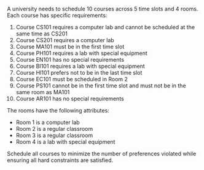 A university needs to schedule 10 courses across 5 time slots and 4 rooms. Each course has specific requirements:

1. Course CS101 requires a computer lab and cannot be scheduled at the same time as CS201
2. Course CS201 requires a computer lab
3. Course MA101 must be in the first time slot
4. Course PH101 requires a lab with special equipment
5. Course EN101 has no special requirements
6. Course BI101 requires a lab with special equipment
7. Course HI101 prefers not to be in the last time slot
8. Course EC101 must be scheduled in Room 2
9. Course PS101 cannot be in the first time slot and must not be in the same room as MA101
10. Course AR101 has no special requirements

The rooms have the following attributes:
- Room 1 is a computer lab
- Room 2 is a regular classroom
- Room 3 is a regular classroom
- Room 4 is a lab with special equipment

Schedule all courses to minimize the number of preferences violated while ensuring all hard constraints are satisfied. 